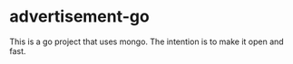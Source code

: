 # advertisement-go
This is a go project that uses mongo. The intention is to make it open and fast.
